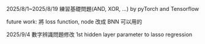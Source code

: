 2025/8/1~2025/8/19 練習基礎問題(AND, XOR, ...) by pyTorch and Tensorflow

future work: 將 loss function, node 改成 BNN 可以用的

2025/9/4 數字辨識問題修改 1st hidden layer parameter to lasso regression
